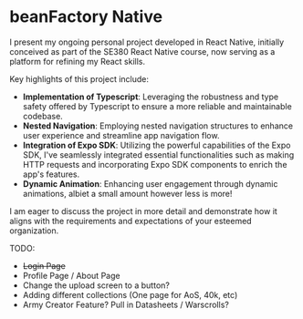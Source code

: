 # beanFactory Native


I present my ongoing personal project developed in React Native, initially conceived as part of the SE380 React Native course, now serving as a platform for refining my React skills.

Key highlights of this project include:
- **Implementation of Typescript**: Leveraging the robustness and type safety offered by Typescript to ensure a more reliable and maintainable codebase.
- **Nested Navigation**: Employing nested navigation structures to enhance user experience and streamline app navigation flow.
- **Integration of Expo SDK**: Utilizing the powerful capabilities of the Expo SDK, I've seamlessly integrated essential functionalities such as making HTTP requests and incorporating Expo SDK components to enrich the app's features. 
- **Dynamic Animation**: Enhancing user engagement through dynamic animations, albiet a small amount however less is more!

I am eager to discuss the project in more detail and demonstrate how it aligns with the requirements and expectations of your esteemed organization.

TODO:
- ~~Login Page~~
- Profile Page / About Page
- Change the upload screen to a button?
- Adding different collections (One page for AoS, 40k, etc)
- Army Creator Feature? Pull in Datasheets / Warscrolls?
